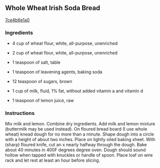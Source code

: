 ## Whole Wheat Irish Soda Bread

[7ce4b6e1a0](http://www.food.com/recipe/whole-wheat-irish-soda-bread-9068)

### Ingredients

 - 4 cup of wheat flour, white, all-purpose, unenriched

 - 2 cup of wheat flour, white, all-purpose, unenriched

 - 1 teaspoon of salt, table

 - 1 teaspoon of leavening agents, baking soda

 - 12 teaspoon of sugars, brown

 - 1 cup of milk, fluid, 1% fat, without added vitamin a and vitamin d

 - 1 teaspoon of lemon juice, raw

### Instructions

Mix milk and lemon. Combine dry ingredients. Add milk and lemon mixture (buttermilk may be used instead). On floured bread board (I use whole wheat) knead dough for no more than a minute. Shape dough into a circle with a height of about two inches. Place on lightly oiled baking sheet. With (sharp) floured knife, cut an x nearly halfway through the dough. Bake about 40 minutes in 400F degrees degree oven. Dough should sound hollow when tapped with knuckles or handle of spoon. Place loaf on wire rack and let rest at least an hour before slicing.